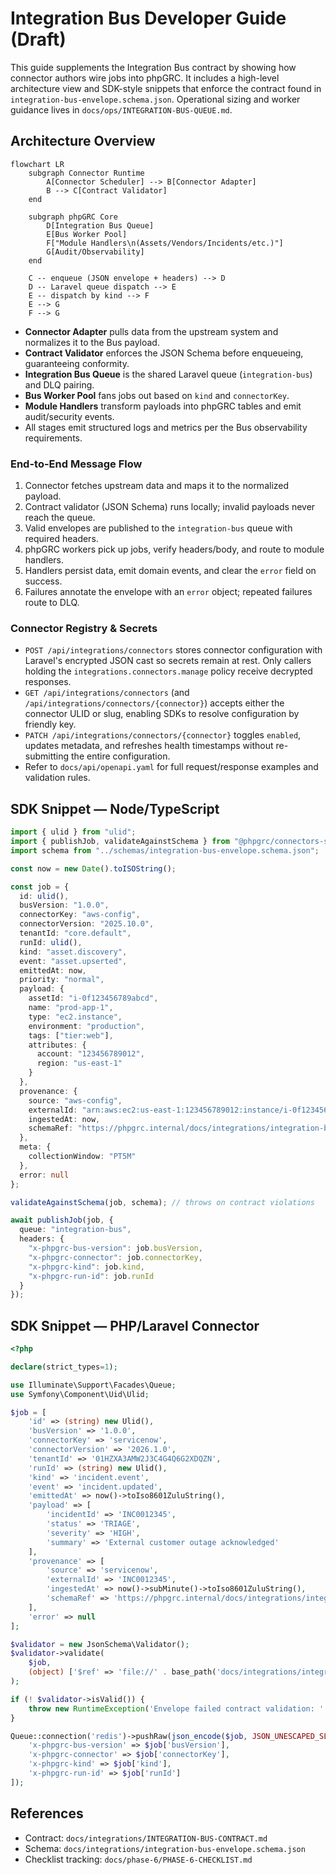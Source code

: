 # Integration Bus Developer Guide (Draft)

This guide supplements the Integration Bus contract by showing how connector authors wire jobs into
phpGRC. It includes a high-level architecture view and SDK-style snippets that enforce the contract
found in `integration-bus-envelope.schema.json`. Operational sizing and worker guidance lives in
`docs/ops/INTEGRATION-BUS-QUEUE.md`.

## Architecture Overview

```mermaid
flowchart LR
    subgraph Connector Runtime
        A[Connector Scheduler] --> B[Connector Adapter]
        B --> C[Contract Validator]
    end

    subgraph phpGRC Core
        D[Integration Bus Queue]
        E[Bus Worker Pool]
        F["Module Handlers\n(Assets/Vendors/Incidents/etc.)"]
        G[Audit/Observability]
    end

    C -- enqueue (JSON envelope + headers) --> D
    D -- Laravel queue dispatch --> E
    E -- dispatch by kind --> F
    E --> G
    F --> G
```

- **Connector Adapter** pulls data from the upstream system and normalizes it to the Bus payload.
- **Contract Validator** enforces the JSON Schema before enqueueing, guaranteeing conformity.
- **Integration Bus Queue** is the shared Laravel queue (`integration-bus`) and DLQ pairing.
- **Bus Worker Pool** fans jobs out based on `kind` and `connectorKey`.
- **Module Handlers** transform payloads into phpGRC tables and emit audit/security events.
- All stages emit structured logs and metrics per the Bus observability requirements.

### End-to-End Message Flow

1. Connector fetches upstream data and maps it to the normalized payload.
2. Contract validator (JSON Schema) runs locally; invalid payloads never reach the queue.
3. Valid envelopes are published to the `integration-bus` queue with required headers.
4. phpGRC workers pick up jobs, verify headers/body, and route to module handlers.
5. Handlers persist data, emit domain events, and clear the `error` field on success.
6. Failures annotate the envelope with an `error` object; repeated failures route to DLQ.

### Connector Registry & Secrets

- `POST /api/integrations/connectors` stores connector configuration with Laravel's encrypted JSON cast so secrets remain at rest. Only callers holding the `integrations.connectors.manage` policy receive decrypted responses.
- `GET /api/integrations/connectors` (and `/api/integrations/connectors/{connector}`) accepts either the connector ULID or slug, enabling SDKs to resolve configuration by friendly key.
- `PATCH /api/integrations/connectors/{connector}` toggles `enabled`, updates metadata, and refreshes health timestamps without re-submitting the entire configuration.
- Refer to `docs/api/openapi.yaml` for full request/response examples and validation rules.

## SDK Snippet — Node/TypeScript

```ts
import { ulid } from "ulid";
import { publishJob, validateAgainstSchema } from "@phpgrc/connectors-sdk";
import schema from "../schemas/integration-bus-envelope.schema.json";

const now = new Date().toISOString();

const job = {
  id: ulid(),
  busVersion: "1.0.0",
  connectorKey: "aws-config",
  connectorVersion: "2025.10.0",
  tenantId: "core.default",
  runId: ulid(),
  kind: "asset.discovery",
  event: "asset.upserted",
  emittedAt: now,
  priority: "normal",
  payload: {
    assetId: "i-0f123456789abcd",
    name: "prod-app-1",
    type: "ec2.instance",
    environment: "production",
    tags: ["tier:web"],
    attributes: {
      account: "123456789012",
      region: "us-east-1"
    }
  },
  provenance: {
    source: "aws-config",
    externalId: "arn:aws:ec2:us-east-1:123456789012:instance/i-0f123456789abcd",
    ingestedAt: now,
    schemaRef: "https://phpgrc.internal/docs/integrations/integration-bus-envelope.schema.json#/$defs/payloadAssetDiscovery"
  },
  meta: {
    collectionWindow: "PT5M"
  },
  error: null
};

validateAgainstSchema(job, schema); // throws on contract violations

await publishJob(job, {
  queue: "integration-bus",
  headers: {
    "x-phpgrc-bus-version": job.busVersion,
    "x-phpgrc-connector": job.connectorKey,
    "x-phpgrc-kind": job.kind,
    "x-phpgrc-run-id": job.runId
  }
});
```

## SDK Snippet — PHP/Laravel Connector

```php
<?php

declare(strict_types=1);

use Illuminate\Support\Facades\Queue;
use Symfony\Component\Uid\Ulid;

$job = [
    'id' => (string) new Ulid(),
    'busVersion' => '1.0.0',
    'connectorKey' => 'servicenow',
    'connectorVersion' => '2026.1.0',
    'tenantId' => '01HZXA3AMW2J3C4G4Q6G2XDQZN',
    'runId' => (string) new Ulid(),
    'kind' => 'incident.event',
    'event' => 'incident.updated',
    'emittedAt' => now()->toIso8601ZuluString(),
    'payload' => [
        'incidentId' => 'INC0012345',
        'status' => 'TRIAGE',
        'severity' => 'HIGH',
        'summary' => 'External customer outage acknowledged'
    ],
    'provenance' => [
        'source' => 'servicenow',
        'externalId' => 'INC0012345',
        'ingestedAt' => now()->subMinute()->toIso8601ZuluString(),
        'schemaRef' => 'https://phpgrc.internal/docs/integrations/integration-bus-envelope.schema.json#/$defs/payloadIncidentEvent'
    ],
    'error' => null
];

$validator = new JsonSchema\Validator();
$validator->validate(
    $job,
    (object) ['$ref' => 'file://' . base_path('docs/integrations/integration-bus-envelope.schema.json')]
);

if (! $validator->isValid()) {
    throw new RuntimeException('Envelope failed contract validation: ' . json_encode($validator->getErrors()));
}

Queue::connection('redis')->pushRaw(json_encode($job, JSON_UNESCAPED_SLASHES), 'integration-bus', [
    'x-phpgrc-bus-version' => $job['busVersion'],
    'x-phpgrc-connector' => $job['connectorKey'],
    'x-phpgrc-kind' => $job['kind'],
    'x-phpgrc-run-id' => $job['runId']
]);
```

## References

- Contract: `docs/integrations/INTEGRATION-BUS-CONTRACT.md`
- Schema: `docs/integrations/integration-bus-envelope.schema.json`
- Checklist tracking: `docs/phase-6/PHASE-6-CHECKLIST.md`
